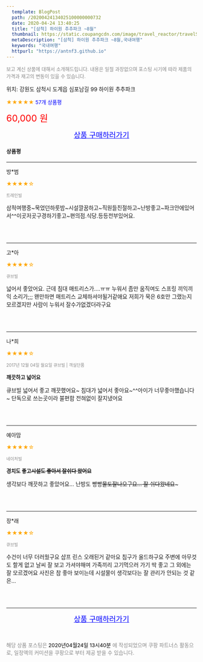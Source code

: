 ```yaml
---
  template: BlogPost
  path: /20200424134025100000000732
  date: 2020-04-24 13:40:25
  title: "[삼척] 하이원 추추파크 ~8월"
  thumbnail: https://static.coupangcdn.com/image/travel_reactor/travelSeller/hotel/A00026061/2c4865c1-8051-4b89-92a2-479982c555fa.jpg
  metaDescription: "[삼척] 하이원 추추파크 ~8월,국내여행"
  keywords: "국내여행"
  httpurl: "https://antnf3.github.io"
---
```

  
<span style="color: #888;font-size:0.8rem">보고 계신 상품에 대해서 소개해드립니다.
내용은 일절 과장없으며 포스팅 시기에 따라 제품의 가격과 재고의 변동이 있을 수 있습니다.</span>
  
<span style="font-size: 0.9rem;">위치: 강원도 삼척시 도계읍 심포남길 99 하이원 추추파크</span>
  
<span style="color: orange;">★★★★★</span> <span style="color: blue;font-size: 0.85rem;">57개 상품평</span>
  
<span style="color: red;font-size: 1.5rem;">60,000 원</span>
  






<p align="center"><a href="http://me2.do/I5jUbdbH" style="font-size: 1.2rem; color: blue;">상품 구매하러가기</a></p>

#### 상품평
  
---
  
방*범
    
<span style="color: orange;">★★★★☆</span>
    
<span style="color: #888;font-size:0.7rem">트레인빌</span>
    

    
<span style="font-size: 0.9rem;">삼척여행중~묵었던하룻밤~시설깔꿈하고~직원들친절하고~난방좋고~파크안에있어서^^이곳저곳구경하기좋고~편의점.식당.등등전부있어요.</span>
    
<br>
<br>

---
  
고*아
    
<span style="color: orange;">★★★★☆</span>
    
<span style="color: #888;font-size:0.7rem">큐브빌</span>
    

    
<span style="font-size: 0.9rem;">넓어서 좋았어요.
근데 침대 매트리스가....ㅠㅠ
누워서 좀만 움직여도 스프링 끼익끼익 소리가;;;
왠만하면 매트리스 교체하셔야될거같애요
저희가 묵은 6호만 그랬는지모르겠지만
사람이 누워서 잘수가없겠더라구요</span>
    
<br>
<br>

---
  
나*희
    
<span style="color: orange;">★★★★☆</span>
    
<span style="color: #888;font-size:0.7rem">2017년 12월 04일 월요일 큐브빌 | 객실단품</span>
    
<span style="font-size:0.85rem">**깨끗하고 넓어요**</span>
    
<span style="font-size: 0.9rem;">큐브빌 넓어서 좋고 깨끗했어요~
침대가 넓어서 좋아요~^^아이가 너무좋아했습니다~
단독으로 쓰는곳이라 불편함 전혀없이 잘지냈어요</span>
    
<br>
<br>

---
  
예아맘
    
<span style="color: orange;">★★★★☆</span>
    
<span style="color: #888;font-size:0.7rem">네이처빌</span>
    
<span style="font-size:0.85rem">**경치도 좋고~~시설도 좋아서 잘쉬다 왔어요~~**</span>
    
<span style="font-size: 0.9rem;">생각보다 깨끗하고 좋았어요...
난방도 빵빵~~물도잘나오구요...
잘 쉬다왔네요~~~</span>
    
<br>
<br>

---
  
장*래
    
<span style="color: orange;">★★★★☆</span>
    
<span style="color: #888;font-size:0.7rem">큐브빌</span>
    

    
<span style="font-size: 0.9rem;">수건이 너무 더러웠구요
샴프 린스 오래된거 같아요
침구가 올드하구요
주변에 아무것도 할게 없고
날씨 잘 보고 가셔야해여
가족끼리 고기먹으러 가기 딱 좋고
그 외에는 잘 모르겠어요
사진은 참 좋아 보이는데
시설물이 생각보다는 잘 관리가 안되는 것 같은...</span>
    
<br>
<br>


  
---
  
<p align="center"><a href="http://me2.do/I5jUbdbH" style="font-size: 1.2rem; color: blue;">상품 구매하러가기</a></p>
  
<br>
  
<span style="font-size: 0.85rem; color: #888;">해당 상품 포스팅은 <span style="color: #000;"> 2020년04월24일 13시40분 </span> 에 작성되었으며 쿠팡 파트너스 활동으로, 일정액의 커미션을 쿠팡으로 부터 제공 받을 수 있습니다.</span>